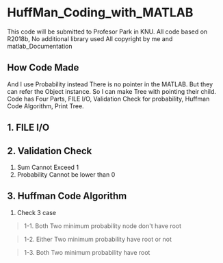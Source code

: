 # HuffMan_Coding_with_MATLAB
This code will be submitted to Profesor Park in KNU.
All code based on R2018b, No additional library used
All copyright by me and matlab_Documentation

## How Code Made
And I use Probability instead
There is no pointer in the MATLAB. But they can refer the Object instance.
So I can make Tree with pointing their child.
Code has Four Parts, FILE I/O, Validation Check for probability, Huffman Code Algorithm, Print Tree.

## 1. FILE I/O

## 2. Validation Check
1. Sum Cannot Exceed 1
2. Probability Cannot be lower than 0

## 3. Huffman Code Algorithm
1. Check 3 case
> 1-1. Both Two minimum probability node don't have root

> 1-2. Either Two minimum probability have root or not

> 1-3. Both Two minimum probability have root
